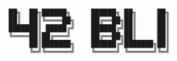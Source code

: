 <pre>
                     ██╗  ██╗██████╗     ██████╗ ██╗     ██╗███╗   ██╗██████╗ 
                     ██║  ██║╚════██╗    ██╔══██╗██║     ██║████╗  ██║██╔══██╗
                     ███████║ █████╔╝    ██████╔╝██║     ██║██╔██╗ ██║██║  ██║
                     ╚════██║██╔═══╝     ██╔══██╗██║     ██║██║╚██╗██║██║  ██║
                          ██║███████╗    ██████╔╝███████╗██║██║ ╚████║██████╔╝
                          ╚═╝╚══════╝    ╚═════╝ ╚══════╝╚═╝╚═╝  ╚═══╝╚═════╝ 
</pre>
<!--
Text To Ascii (참고)
https://patorjk.com/software/taag/#p=display&h=1&v=1&f=ANSI%20Shadow&t=42%20blind 
-->
